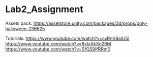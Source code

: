 # Lab2_Assignment
 
 Assets pack: https://assetstore.unity.com/packages/3d/props/poly-halloween-236625
 
Tutorials:
https://www.youtube.com/watch?v=cxRnK8aIUSI
https://www.youtube.com/watch?v=8xIxXkXn26M
https://www.youtube.com/watch?v=SfQS9lfRRm0